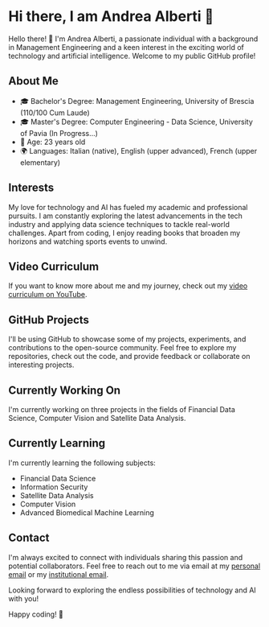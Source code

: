 # Hi there, I am Andrea Alberti 👋

Hello there! 👋 I'm Andrea Alberti, a passionate individual with a background in Management Engineering and a keen interest in the exciting world of technology and artificial intelligence. Welcome to my public GitHub profile!

## About Me

- 🎓 Bachelor's Degree: Management Engineering, University of Brescia (110/100 Cum Laude)
- 🎓 Master's Degree: Computer Engineering - Data Science, University of Pavia (In Progress...)
- 📅 Age: 23 years old
- 🌍 Languages: Italian (native), English (upper advanced), French (upper elementary)

## Interests

My love for technology and AI has fueled my academic and professional pursuits. I am constantly exploring the latest advancements in the tech industry and applying data science techniques to tackle real-world challenges. Apart from coding, I enjoy reading books that broaden my horizons and watching sports events to unwind.

## Video Curriculum

If you want to know more about me and my journey, check out my [video curriculum on YouTube](https://youtu.be/n3CD9vUCMOc).

## GitHub Projects

I'll be using GitHub to showcase some of my projects, experiments, and contributions to the open-source community. Feel free to explore my repositories, check out the code, and provide feedback or collaborate on interesting projects.

## Currently Working On

I'm currently working on three projects in the fields of Financial Data Science, Computer Vision and Satellite Data Analysis.

## Currently Learning

I'm currently learning the following subjects:
- Financial Data Science
- Information Security
- Satellite Data Analysis
- Computer Vision
- Advanced Biomedical Machine Learning

## Contact

I'm always excited to connect with individuals sharing this passion and potential collaborators. Feel free to reach out to me via email at my [personal email](mailto:andalberti99@gmail.com) or my [institutional email](mailto:andrea.alberti01@universitadipavia.it).

Looking forward to exploring the endless possibilities of technology and AI with you!

Happy coding! 🚀


